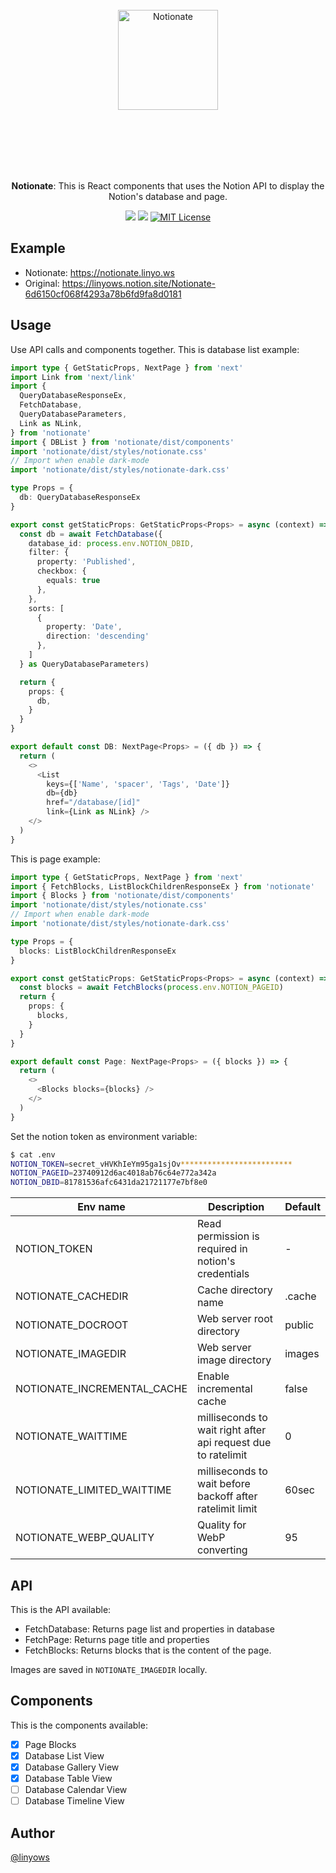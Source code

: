 <br><br><br><br><br>
<p align="center">
  <img alt="Notionate" src="https://github.com/linyows/notionate/blob/main/misc/notionate-icon.svg?raw=true" width="160">
</p>
<br><br><br><br><br>
<p align="center">
  <strong>Notionate</strong>: This is React components that uses the Notion API to display the Notion's database and page.
</p>

<p align="center">
  <a href="https://github.com/linyows/notionate/actions" title="actions"><img src="https://img.shields.io/github/actions/workflow/status/linyows/notionate/build.yml?branch=main&style=for-the-badge"></a>
  <a href="https://www.npmjs.com/package/notionate" title="npm"><img src="http://img.shields.io/npm/v/notionate.svg?style=for-the-badge"></a>
  <a href="https://github.com/linyows/notionate/blob/main/LICENSE"><img src="http://img.shields.io/badge/license-MIT-blue.svg?style=for-the-badge" alt="MIT License"></a>
</p>

Example
--

- Notionate: https://notionate.linyo.ws
- Original: https://linyows.notion.site/Notionate-6d6150cf068f4293a78b6fd9fa8d0181

Usage
--

Use API calls and components together. This is database list example:

```ts
import type { GetStaticProps, NextPage } from 'next'
import Link from 'next/link'
import {
  QueryDatabaseResponseEx,
  FetchDatabase,
  QueryDatabaseParameters,
  Link as NLink,
} from 'notionate'
import { DBList } from 'notionate/dist/components'
import 'notionate/dist/styles/notionate.css'
// Import when enable dark-mode
import 'notionate/dist/styles/notionate-dark.css'

type Props = {
  db: QueryDatabaseResponseEx
}

export const getStaticProps: GetStaticProps<Props> = async (context) => {
  const db = await FetchDatabase({
    database_id: process.env.NOTION_DBID,
    filter: {
      property: 'Published',
      checkbox: {
        equals: true
      },
    },
    sorts: [
      {
        property: 'Date',
        direction: 'descending'
      },
    ]
  } as QueryDatabaseParameters)

  return {
    props: {
      db,
    }
  }
}

export default const DB: NextPage<Props> = ({ db }) => {
  return (
    <>
      <List
        keys={['Name', 'spacer', 'Tags', 'Date']}
        db={db}
        href="/database/[id]"
        link={Link as NLink} />
    </>
  )
}
```

This is page example:

```ts
import type { GetStaticProps, NextPage } from 'next'
import { FetchBlocks, ListBlockChildrenResponseEx } from 'notionate'
import { Blocks } from 'notionate/dist/components'
import 'notionate/dist/styles/notionate.css'
// Import when enable dark-mode
import 'notionate/dist/styles/notionate-dark.css'

type Props = {
  blocks: ListBlockChildrenResponseEx
}

export const getStaticProps: GetStaticProps<Props> = async (context) => {
  const blocks = await FetchBlocks(process.env.NOTION_PAGEID)
  return {
    props: {
      blocks,
    }
  }
}

export default const Page: NextPage<Props> = ({ blocks }) => {
  return (
    <>
      <Blocks blocks={blocks} />
    </>
  )
}
```

Set the notion token as environment variable:

```sh
$ cat .env
NOTION_TOKEN=secret_vHVKhIeYm95ga1sjOv*************************
NOTION_PAGEID=23740912d6ac4018ab76c64e772a342a
NOTION_DBID=81781536afc6431da21721177e7bf8e0
```

Env name                    | Description                                                   | Default
---                         | ---                                                           | ---
NOTION_TOKEN                | Read permission is required in notion's credentials           | -
NOTIONATE_CACHEDIR          | Cache directory name                                          | .cache
NOTIONATE_DOCROOT           | Web server root directory                                     | public
NOTIONATE_IMAGEDIR          | Web server image directory                                    | images
NOTIONATE_INCREMENTAL_CACHE | Enable incremental cache                                      | false
NOTIONATE_WAITTIME          | milliseconds to wait right after api request due to ratelimit | 0
NOTIONATE_LIMITED_WAITTIME  | milliseconds to wait before backoff after ratelimit limit     | 60sec
NOTIONATE_WEBP_QUALITY      | Quality for WebP converting                                   | 95

API
--

This is the API available:

- FetchDatabase: Returns page list and properties in database
- FetchPage: Returns page title and properties
- FetchBlocks: Returns blocks that is the content of the page.

Images are saved in `NOTIONATE_IMAGEDIR` locally.

Components
--

This is the components available:

- [x] Page Blocks
- [x] Database List View
- [x] Database Gallery View
- [x] Database Table View
- [ ] Database Calendar View
- [ ] Database Timeline View

Author
--

[@linyows](https://github.com/linyows)

